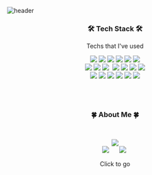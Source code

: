 <!--
**minkyungkimm/minkyungkimm** is a ✨ _special_ ✨ repository because its `README.md` (this file) appears on your GitHub profile.

Here are some ideas to get you started:

- 🔭 I’m currently working on ...
- 🌱 I’m currently learning ...
- 👯 I’m looking to collaborate on ...
- 🤔 I’m looking for help with ...
- 💬 Ask me about ...
- 📫 How to reach me: ...
- 😄 Pronouns: ...
- ⚡ Fun fact: ...
-->

![header](https://capsule-render.vercel.app/api?type=waving&animation=fadeIn&color=gradient&customColorList=27&height=200&section=header&text=Minkyung%20Kim&fontColor=ffffff&fontSize=40&fontAlign=60&fontAlignY=35&desc=Hello,World🐢%20I'm&ddescSize=20&descAlign=35&descAlignY=35)

<h3 align="center">🛠️ Tech Stack 🛠️</h3>
<p align="center">Techs that I've used</p>

<p align = "center">
  <img src="https://img.shields.io/badge/java-007396?style=flat-square&logo=java&logoColor=white">
  <img src="https://img.shields.io/badge/Spring-green?style=flat-square&logo=spring&logoColor=white"/> 
  <img src="https://img.shields.io/badge/springboot-6DB33F?style=flat-square&logo=springboot&logoColor=white">
  <img src="https://img.shields.io/badge/html5-E34F26?style=flat-square&logo=html5&logoColor=white"> 
  <img src="https://img.shields.io/badge/css-1572B6?style=flat-square&logo=css3&logoColor=white"> 
  <img src="https://img.shields.io/badge/javascript-F7DF1E?style=flat-square&logo=javascript&logoColor=black">
<br>
  <img src="https://img.shields.io/badge/oracle-F80000?style=flat-square&logo=oracle&logoColor=white"> 
  <img src="https://img.shields.io/badge/mariaDB-003545?style=flat-square&logo=mariaDB&logoColor=white"> 
  <img src="https://img.shields.io/badge/MySQL-4479A1?style=flat-square&logo=MySQL&logoColor=white"/></a>&nbsp 
  <img src="https://img.shields.io/badge/vue.js-4FC08D?style=flat-square&logo=vue.js&logoColor=white"> 
  <img src="https://img.shields.io/badge/node.js-339933?style=flat-square&logo=Node.js&logoColor=white">
  <img src="https://img.shields.io/badge/apache tomcat-F8DC75?style=flat-square&logo=apachetomcat&logoColor=white">
  <img src="https://img.shields.io/badge/Vite-646CFF?style=flat-square&logo=Vite&logoColor=white">
 <br>
  <img src="https://img.shields.io/badge/Postman-FF6C37?style=flat-square&logo=Postman&logoColor=white">
  <img src="https://img.shields.io/badge/Eclipse IDE-2C2255?style=flat-square&logo=Eclipse IDE&logoColor=white">
  <img src="https://img.shields.io/badge/visualstudiocode-007ACC?style=flat-square&logo=visualstudiocode&logoColor=white">
  <img src="https://img.shields.io/badge/Figma-F24E1E?style=flat-square&logo=Figma&logoColor=white">
  <img src="https://img.shields.io/badge/github-181717?style=flat-square&logo=github&logoColor=white">
  <img src="https://img.shields.io/badge/git-F05032?style=flat-square&logo=git&logoColor=white">
</p>

<br><br>
<h3 align="center">🍀 About Me 🍀</h3><br>

<p align="center">
    <a href="[https://ionized-help-5cd.notion.site/_Portfolio-ef4a88f69e8647a3b0d2453921102895/](https://www.notion.so/45ff5f8464d34dd2aaedda9b9087411c?pvs=4)"><img src="https://img.shields.io/badge/Notion-Portfolio-9cf?style=for-the-badge&logo=notion&logoColor=9cf"/></a><br>
    <a href="https://codesyun.tistory.com/"><img src="https://img.shields.io/badge/Tistory-Tech Blog-EEEEEE?style=for-the-badge&logo=Blogger&logoColor=white"/></a>&nbsp; &nbsp; &nbsp;
   <a href="https://www.instagram.com/s.yun.tudio/"><img src="https://img.shields.io/badge/Instagram-Drawing-EEEEEE?style=for-the-badge&logo=instagram&logoColor=white"/></a>&nbsp
</p>

<p align="center">Click to go </p>
